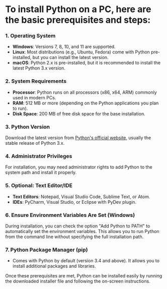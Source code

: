 # To install Python on a PC, here are the basic prerequisites and steps:

### 1. **Operating System**
   - **Windows**: Versions 7, 8, 10, and 11 are supported.
   - **Linux**: Most distributions (e.g., Ubuntu, Fedora) come with Python pre-installed, but you can install the latest version.
   - **macOS**: Python 2.x is pre-installed, but it is recommended to install the latest Python 3.x version.

### 2. **System Requirements**
   - **Processor**: Python runs on all processors (x86, x64, ARM) commonly used in modern PCs.
   - **RAM**: 512 MB or more (depending on the Python applications you plan to run).
   - **Disk Space**: 200 MB of free disk space for the base installation.

### 3. **Python Version**
   Download the latest version from [Python's official website](https://www.python.org/downloads/), usually the stable release of Python 3.x.

### 4. **Administrator Privileges**
   For installation, you may need administrator rights to add Python to the system path and install it properly.

### 5. **Optional: Text Editor/IDE**
   - **Text Editors**: Notepad, Visual Studio Code, Sublime Text, or Atom.
   - **IDEs**: PyCharm, Visual Studio, or Eclipse with PyDev plugin.
   
### 6. **Ensure Environment Variables Are Set (Windows)**
   During installation, you can check the option "Add Python to PATH" to automatically set the environment variables. This allows you to run Python from the command line without specifying the full installation path.

### 7. **Python Package Manager (pip)**
   - Comes with Python by default (version 3.4 and above). It allows you to install additional packages and libraries.

Once these prerequisites are met, Python can be installed easily by running the downloaded installer file and following the on-screen instructions.